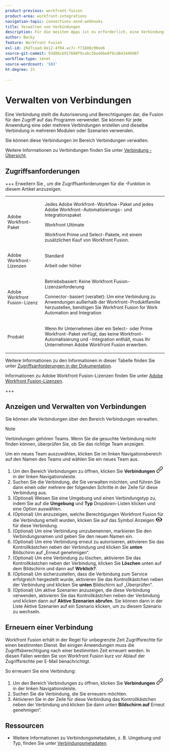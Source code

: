 ```yaml
---
product-previous: workfront-fusion
product-area: workfront-integrations
navigation-topic: connections-annd-webhooks
title: Verwalten von Verbindungen
description: Für die meisten Apps ist es erforderlich, eine Verbindung zu erstellen, über die Adobe Workfront Fusion mit dem angegebenen Drittanbieterdienst entsprechend den Einstellungen des jeweiligen Szenarios kommunizieren kann.
author: Becky
feature: Workfront Fusion
exl-id: 26d7caad-8e12-4f04-ac7c-f71686c90ee6
source-git-commit: 93d06cb917680f9cabc1bad6be0f9cd843449d07
workflow-type: tm+mt
source-wordcount: '583'
ht-degree: 1%

---
```


# Verwalten von Verbindungen

Eine Verbindung stellt die Autorisierung und Berechtigungen dar, die Fusion für den Zugriff auf das Programm verwendet. Sie können für jede Anwendung eine oder mehrere Verbindungen erstellen und dieselbe Verbindung in mehreren Modulen oder Szenarien verwenden.

Sie können diese Verbindungen im Bereich Verbindungen verwalten.

Weitere Informationen zu Verbindungen finden Sie unter [Verbindung - Übersicht](/help/workfront-fusion/get-started-with-fusion/understand-fusion/connection-overview.md).

## Zugriffsanforderungen

+++ Erweitern Sie , um die Zugriffsanforderungen für die -Funktion in diesem Artikel anzuzeigen.

<table style="table-layout:auto">
 <col> 
 <col> 
 <tbody> 
  <tr> 
   <td role="rowheader">Adobe Workfront-Paket</td> 
   <td> <p>Jedes Adobe Workfront-Workflow-Paket und jedes Adobe Workfront-Automatisierungs- und Integrationspaket</p><p>Workfront Ultimate</p><p>Workfront Prime und Select-Pakete, mit einem zusätzlichen Kauf von Workfront Fusion.</p> </td> 
  </tr> 
  <tr data-mc-conditions=""> 
   <td role="rowheader">Adobe Workfront-Lizenzen</td> 
   <td> <p>Standard</p><p>Arbeit oder höher</p> </td> 
  </tr> 
  <tr> 
   <td role="rowheader">Adobe Workfront Fusion-Lizenz</td> 
   <td>
   <p>Betriebsbasiert: Keine Workfront Fusion-Lizenzanforderung</p>
   <p>Connector-basiert (veraltet): Um eine Verbindung zu Anwendungen außerhalb der Workfront-Produktfamilie herzustellen, benötigen Sie Workfront Fusion for Work Automation and Integration </p>
   </td> 
  </tr> 
  <tr> 
   <td role="rowheader">Produkt</td> 
   <td>
   <p>Wenn Ihr Unternehmen über ein Select- oder Prime Workfront-Paket verfügt, das keine Workfront-Automatisierung und -Integration enthält, muss Ihr Unternehmen Adobe Workfront Fusion erwerben.</li></ul>
   </td> 
  </tr>
 </tbody> 
</table>

Weitere Informationen zu den Informationen in dieser Tabelle finden Sie unter [Zugriffsanforderungen in der Dokumentation](/help/workfront-fusion/references/licenses-and-roles/access-level-requirements-in-documentation.md).

Informationen zu Adobe Workfront Fusion-Lizenzen finden Sie unter [Adobe Workfront Fusion-Lizenzen](/help/workfront-fusion/set-up-and-manage-workfront-fusion/licensing-operations-overview/license-automation-vs-integration.md).

+++

## Anzeigen und Verwalten von Verbindungen

Sie können alle Verbindungen über den Bereich Verbindungen verwalten.

>[!NOTE]
>
>Verbindungen gehören Teams. Wenn Sie die gesuchte Verbindung nicht finden können, überprüfen Sie, ob Sie das richtige Team anzeigen.
>
>Um ein neues Team auszuwählen, klicken Sie im linken Navigationsbereich auf den Namen des Teams und wählen Sie ein neues Team aus.

1. Um den Bereich Verbindungen zu öffnen, klicken Sie **Verbindungen** ![Verbindungssymbol](assets/connections-icon.png) in der linken Navigationsleiste.
1. Suchen Sie die Verbindung, die Sie verwalten möchten, und führen Sie dann einen oder mehrere der folgenden Schritte in der Zeile für diese Verbindung aus.
1. (Optional) Weisen Sie eine Umgebung und einen Verbindungstyp zu, indem Sie auf die **Umgebung** und **Typ** Dropdown-Listen klicken und eine Option auswählen.
1. (Optional) Um anzuzeigen, welche Berechtigungen Workfront Fusion für die Verbindung erteilt wurden, klicken Sie auf das Symbol Anzeigen ![Verbindungsberechtigungen anzeigen](assets/view-connection-permissions.png) für diese Verbindung.
1. (Optional) Um eine Verbindung umzubenennen, markieren Sie den Verbindungsnamen und geben Sie den neuen Namen ein.
1. (Optional) Um eine Verbindung erneut zu autorisieren, aktivieren Sie das Kontrollkästchen neben der Verbindung und klicken Sie **unten** Bildschirm auf „Erneut genehmigen“.
1. (Optional) Um eine Verbindung zu löschen, aktivieren Sie das Kontrollkästchen neben der Verbindung, klicken Sie **Löschen** unten auf dem Bildschirm und dann auf **Wirklich?**.
1. (Optional) Um sicherzustellen, dass die Verbindung zum Service erfolgreich hergestellt wurde, aktivieren Sie das Kontrollkästchen neben der Verbindung und klicken Sie **unten** Bildschirm auf „Überprüfen“.
1. (Optional) Um aktive Szenarien anzuzeigen, die diese Verbindung verwenden, aktivieren Sie das Kontrollkästchen neben der Verbindung und klicken dann auf **Aktive Szenarien abrufen**. Sie können dann in der Liste Aktive Szenarien auf ein Szenario klicken, um zu diesem Szenario zu wechseln.

## Erneuern einer Verbindung

Workfront Fusion erhält in der Regel für unbegrenzte Zeit Zugriffsrechte für einen bestimmten Dienst. Bei einigen Anwendungen muss die Zugriffsberechtigung nach einer bestimmten Zeit erneuert werden. In diesen Fällen werden Sie von Workfront Fusion kurz vor Ablauf der Zugriffsrechte per E-Mail benachrichtigt.

So erneuern Sie eine Verbindung:

1. Um den Bereich Verbindungen zu öffnen, klicken Sie **Verbindungen** ![Verbindungssymbol](assets/connections-icon.png) in der linken Navigationsleiste.
1. Suchen Sie die Verbindung, die Sie erneuern möchten.
1. Aktivieren Sie in der Zeile für diese Verbindung das Kontrollkästchen neben der Verbindung und klicken Sie dann unten **Bildschirm auf** Erneut genehmigen“.

## Ressourcen

* Weitere Informationen zu Verbindungsmetadaten, z. B. Umgebung und Typ, finden Sie unter [Verbindungsmetadaten](/help/workfront-fusion/references/connections/connection-metadata.md).
